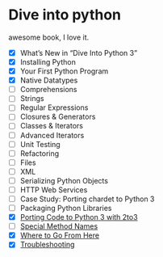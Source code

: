 # Dive into python
awesome book, I love it.
- [x] What’s New in “Dive Into Python 3”
- [x] Installing Python
- [x] Your First Python Program
- [x] Native Datatypes
- [ ] Comprehensions
- [ ] Strings
- [ ] Regular Expressions
- [ ] Closures & Generators
- [ ] Classes & Iterators
- [ ] Advanced Iterators
- [ ] Unit Testing
- [ ] Refactoring
- [ ] Files
- [ ] XML
- [ ] Serializing Python Objects
- [ ] HTTP Web Services
- [ ] Case Study: Porting chardet to Python 3
- [ ] Packaging Python Libraries
- [x] [Porting Code to Python 3 with 2to3](http://www.diveintopython3.net/porting-code-to-python-3-with-2to3.html)
- [ ] [Special Method Names](http://www.diveintopython3.net/special-method-names.html)
- [x] [Where to Go From Here](http://www.diveintopython3.net/where-to-go-from-here.html)
- [x] [Troubleshooting](http://www.diveintopython3.net/troubleshooting.html)